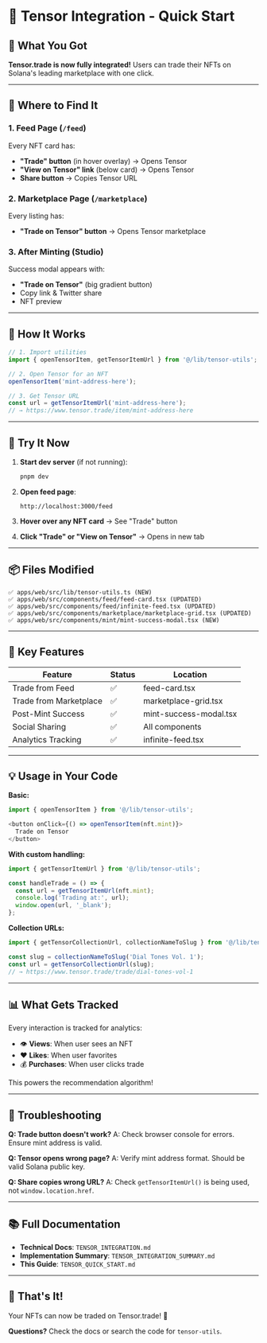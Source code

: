 # 🚀 Tensor Integration - Quick Start

## 🎯 What You Got

**Tensor.trade is now fully integrated!** Users can trade their NFTs on Solana's leading marketplace with one click.

---

## 📍 Where to Find It

### 1. Feed Page (`/feed`)
Every NFT card has:
- **"Trade" button** (in hover overlay) → Opens Tensor
- **"View on Tensor" link** (below card) → Opens Tensor
- **Share button** → Copies Tensor URL

### 2. Marketplace Page (`/marketplace`)
Every listing has:
- **"Trade on Tensor" button** → Opens Tensor marketplace

### 3. After Minting (Studio)
Success modal appears with:
- **"Trade on Tensor"** (big gradient button)
- Copy link & Twitter share
- NFT preview

---

## 🔧 How It Works

```typescript
// 1. Import utilities
import { openTensorItem, getTensorItemUrl } from '@/lib/tensor-utils';

// 2. Open Tensor for an NFT
openTensorItem('mint-address-here');

// 3. Get Tensor URL
const url = getTensorItemUrl('mint-address-here');
// → https://www.tensor.trade/item/mint-address-here
```

---

## 🎨 Try It Now

1. **Start dev server** (if not running):
   ```bash
   pnpm dev
   ```

2. **Open feed page**:
   ```
   http://localhost:3000/feed
   ```

3. **Hover over any NFT card** → See "Trade" button

4. **Click "Trade" or "View on Tensor"** → Opens in new tab

---

## 📦 Files Modified

```
✅ apps/web/src/lib/tensor-utils.ts (NEW)
✅ apps/web/src/components/feed/feed-card.tsx (UPDATED)
✅ apps/web/src/components/feed/infinite-feed.tsx (UPDATED)
✅ apps/web/src/components/marketplace/marketplace-grid.tsx (UPDATED)
✅ apps/web/src/components/mint/mint-success-modal.tsx (NEW)
```

---

## 🎯 Key Features

| Feature | Status | Location |
|---------|--------|----------|
| Trade from Feed | ✅ | feed-card.tsx |
| Trade from Marketplace | ✅ | marketplace-grid.tsx |
| Post-Mint Success | ✅ | mint-success-modal.tsx |
| Social Sharing | ✅ | All components |
| Analytics Tracking | ✅ | infinite-feed.tsx |

---

## 💡 Usage in Your Code

**Basic:**
```typescript
import { openTensorItem } from '@/lib/tensor-utils';

<button onClick={() => openTensorItem(nft.mint)}>
  Trade on Tensor
</button>
```

**With custom handling:**
```typescript
import { getTensorItemUrl } from '@/lib/tensor-utils';

const handleTrade = () => {
  const url = getTensorItemUrl(nft.mint);
  console.log('Trading at:', url);
  window.open(url, '_blank');
};
```

**Collection URLs:**
```typescript
import { getTensorCollectionUrl, collectionNameToSlug } from '@/lib/tensor-utils';

const slug = collectionNameToSlug('Dial Tones Vol. 1');
const url = getTensorCollectionUrl(slug);
// → https://www.tensor.trade/trade/dial-tones-vol-1
```

---

## 📊 What Gets Tracked

Every interaction is tracked for analytics:

- 👁️  **Views**: When user sees an NFT
- ❤️  **Likes**: When user favorites
- 💰 **Purchases**: When user clicks trade

This powers the recommendation algorithm!

---

## 🐛 Troubleshooting

**Q: Trade button doesn't work?**
A: Check browser console for errors. Ensure mint address is valid.

**Q: Tensor opens wrong page?**
A: Verify mint address format. Should be valid Solana public key.

**Q: Share copies wrong URL?**
A: Check `getTensorItemUrl()` is being used, not `window.location.href`.

---

## 📚 Full Documentation

- **Technical Docs**: `TENSOR_INTEGRATION.md`
- **Implementation Summary**: `TENSOR_INTEGRATION_SUMMARY.md`
- **This Guide**: `TENSOR_QUICK_START.md`

---

## 🎉 That's It!

Your NFTs can now be traded on Tensor.trade! 🚀

**Questions?** Check the docs or search the code for `tensor-utils`.


